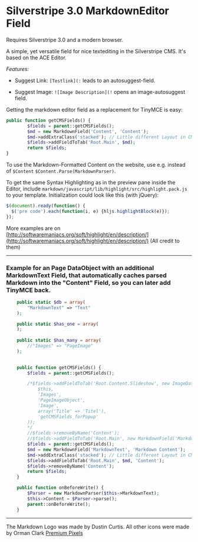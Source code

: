 # Silverstripe 3.0 MarkdownEditor Field

Requires Silverstripe 3.0 and a modern browser.

A simple, yet versatile field for nice textediting in the Silverstripe CMS. It's based on the ACE Editor.

*Features:*

* Suggest Link: `[Testlink](:` leads to an autosuggest-field.

* Suggest Image: `![Image Description](!` opens an image-autosuggest field.

Getting the markdown editor field as a replacement for TinyMCE is easy:
```php
public function getCMSFields() {
		$fields = parent::getCMSFields();
		$md = new MarkdownField('Content', 'Content');
		$md->addExtraClass('stacked'); // Little different Layout in CMS
		$fields->addFieldToTab('Root.Main', $md);
		return $fields;
}
```
To use the Markdown-Formatted Content on the website, use e.g. instead of `$Content` `$Content.Parse(MarkdownParser)`.

To get the same Syntax Highlighting as in the preview pane inside the Editor, include `markdown/javascript/lib/highlight/src/highlight.pack.js` to your template. Initialization could look like this (with jQuery):
```javascript
$(document).ready(function() {
  $('pre code').each(function(i, e) {hljs.highlightBlock(e)});
});
```

More examples are on [http://softwaremaniacs.org/soft/highlight/en/description/](http://softwaremaniacs.org/soft/highlight/en/description/) (All credit to them)

---

### Example for an Page DataObject with an additional MarkdownText Field, that automatically caches parsed Markdown into the "Content" Field, so you can later add TinyMCE back.

```php
	public static $db = array(
		"MarkdownText" => "Text"
	);

	public static $has_one = array(
	);
	
	public static $has_many = array(
		//"Images" => "PageImage"
	);
	

	public function getCMSFields() {
		$fields = parent::getCMSFields();

		/*$fields->addFieldToTab('Root.Content.Slideshow', new ImageDataObjectManager(
			$this,
			'Images',
			'PageImageObject',
			'Image',
			array('Title' => 'Titel'),
			'getCMSFields_forPopup'
		));
		*/
		//$fields->removeByName('Content');
		//$fields->addFieldToTab('Root.Main', new MarkdownField('MarkdownText', 'Markdown hier eingeben'));
		$fields = parent::getCMSFields();
		$md = new MarkdownField('MarkdownText', 'Markdown Content');
		$md->addExtraClass('stacked'); // Little different Layout in CMS
		$fields->addFieldToTab('Root.Main', $md, 'Content');
		$fields->removeByName('Content');
		return $fields;
	}

	public function onBeforeWrite() {
		$Parser = new MarkdownParser($this->MarkdownText);
		$this->Content = $Parser->parse();
		parent::onBeforeWrite();
	}
```

---
The Markdown Logo was made by Dustin Curtis. All other icons were made by Orman Clark [Premium Pixels](http://www.premiumpixels.com)

